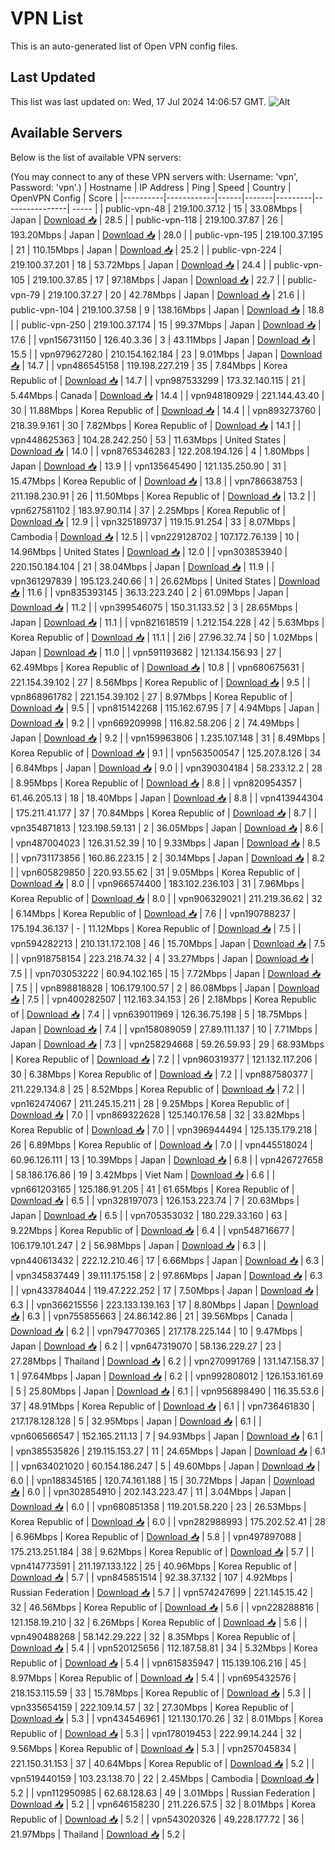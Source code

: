 # VPN List

This is an auto-generated list of Open VPN config files.

## Last Updated

This list was last updated on: Wed, 17 Jul 2024 14:06:57 GMT.
![Alt](https://repobeats.axiom.co/api/embed/186b98318ef1479477931607c1ad7d823f12451f.svg "Repobeats analytics image")

## Available Servers

Below is the list of available VPN servers:

(You may connect to any of these VPN servers with: Username: 'vpn', Password: 'vpn'.)
| Hostname | IP Address | Ping | Speed | Country | OpenVPN Config | Score |
|----------|------------|------|-------|---------|----------------| ----- |
| public-vpn-48 | 219.100.37.12 | 15 | 33.08Mbps | Japan | [Download 📥](./configs/server_0_JP.ovpn) | 28.5 |
| public-vpn-118 | 219.100.37.87 | 26 | 193.20Mbps | Japan | [Download 📥](./configs/server_1_JP.ovpn) | 28.0 |
| public-vpn-195 | 219.100.37.195 | 21 | 110.15Mbps | Japan | [Download 📥](./configs/server_2_JP.ovpn) | 25.2 |
| public-vpn-224 | 219.100.37.201 | 18 | 53.72Mbps | Japan | [Download 📥](./configs/server_3_JP.ovpn) | 24.4 |
| public-vpn-105 | 219.100.37.85 | 17 | 97.18Mbps | Japan | [Download 📥](./configs/server_4_JP.ovpn) | 22.7 |
| public-vpn-79 | 219.100.37.27 | 20 | 42.78Mbps | Japan | [Download 📥](./configs/server_5_JP.ovpn) | 21.6 |
| public-vpn-104 | 219.100.37.58 | 9 | 138.16Mbps | Japan | [Download 📥](./configs/server_6_JP.ovpn) | 18.8 |
| public-vpn-250 | 219.100.37.174 | 15 | 99.37Mbps | Japan | [Download 📥](./configs/server_7_JP.ovpn) | 17.6 |
| vpn156731150 | 126.40.3.36 | 3 | 43.11Mbps | Japan | [Download 📥](./configs/server_8_JP.ovpn) | 15.5 |
| vpn979627280 | 210.154.162.184 | 23 | 9.01Mbps | Japan | [Download 📥](./configs/server_9_JP.ovpn) | 14.7 |
| vpn486545158 | 119.198.227.219 | 35 | 7.84Mbps | Korea Republic of | [Download 📥](./configs/server_10_KR.ovpn) | 14.7 |
| vpn987533299 | 173.32.140.115 | 21 | 5.44Mbps | Canada | [Download 📥](./configs/server_11_CA.ovpn) | 14.4 |
| vpn948180929 | 221.144.43.40 | 30 | 11.88Mbps | Korea Republic of | [Download 📥](./configs/server_12_KR.ovpn) | 14.4 |
| vpn893273760 | 218.39.9.161 | 30 | 7.82Mbps | Korea Republic of | [Download 📥](./configs/server_13_KR.ovpn) | 14.1 |
| vpn448625363 | 104.28.242.250 | 53 | 11.63Mbps | United States | [Download 📥](./configs/server_14_US.ovpn) | 14.0 |
| vpn8765346283 | 122.208.194.126 | 4 | 1.80Mbps | Japan | [Download 📥](./configs/server_15_JP.ovpn) | 13.9 |
| vpn135645490 | 121.135.250.90 | 31 | 15.47Mbps | Korea Republic of | [Download 📥](./configs/server_16_KR.ovpn) | 13.8 |
| vpn786638753 | 211.198.230.91 | 26 | 11.50Mbps | Korea Republic of | [Download 📥](./configs/server_17_KR.ovpn) | 13.2 |
| vpn627581102 | 183.97.90.114 | 37 | 2.25Mbps | Korea Republic of | [Download 📥](./configs/server_18_KR.ovpn) | 12.9 |
| vpn325189737 | 119.15.91.254 | 33 | 8.07Mbps | Cambodia | [Download 📥](./configs/server_19_KH.ovpn) | 12.5 |
| vpn229128702 | 107.172.76.139 | 10 | 14.96Mbps | United States | [Download 📥](./configs/server_20_US.ovpn) | 12.0 |
| vpn303853940 | 220.150.184.104 | 21 | 38.04Mbps | Japan | [Download 📥](./configs/server_21_JP.ovpn) | 11.9 |
| vpn361297839 | 195.123.240.66 | 1 | 26.62Mbps | United States | [Download 📥](./configs/server_22_US.ovpn) | 11.6 |
| vpn835393145 | 36.13.223.240 | 2 | 61.09Mbps | Japan | [Download 📥](./configs/server_23_JP.ovpn) | 11.2 |
| vpn399546075 | 150.31.133.52 | 3 | 28.65Mbps | Japan | [Download 📥](./configs/server_24_JP.ovpn) | 11.1 |
| vpn821618519 | 1.212.154.228 | 42 | 5.63Mbps | Korea Republic of | [Download 📥](./configs/server_25_KR.ovpn) | 11.1 |
| 2i6 | 27.96.32.74 | 50 | 1.02Mbps | Japan | [Download 📥](./configs/server_26_JP.ovpn) | 11.0 |
| vpn591193682 | 121.134.156.93 | 27 | 62.49Mbps | Korea Republic of | [Download 📥](./configs/server_27_KR.ovpn) | 10.8 |
| vpn680675631 | 221.154.39.102 | 27 | 8.56Mbps | Korea Republic of | [Download 📥](./configs/server_28_KR.ovpn) | 9.5 |
| vpn868961782 | 221.154.39.102 | 27 | 8.97Mbps | Korea Republic of | [Download 📥](./configs/server_29_KR.ovpn) | 9.5 |
| vpn815142268 | 115.162.67.95 | 7 | 4.94Mbps | Japan | [Download 📥](./configs/server_30_JP.ovpn) | 9.2 |
| vpn669209998 | 116.82.58.206 | 2 | 74.49Mbps | Japan | [Download 📥](./configs/server_31_JP.ovpn) | 9.2 |
| vpn159963806 | 1.235.107.148 | 31 | 8.49Mbps | Korea Republic of | [Download 📥](./configs/server_32_KR.ovpn) | 9.1 |
| vpn563500547 | 125.207.8.126 | 34 | 6.84Mbps | Japan | [Download 📥](./configs/server_33_JP.ovpn) | 9.0 |
| vpn390304184 | 58.233.12.2 | 28 | 8.95Mbps | Korea Republic of | [Download 📥](./configs/server_34_KR.ovpn) | 8.8 |
| vpn820954357 | 61.46.205.13 | 18 | 18.40Mbps | Japan | [Download 📥](./configs/server_35_JP.ovpn) | 8.8 |
| vpn413944304 | 175.211.41.177 | 37 | 70.84Mbps | Korea Republic of | [Download 📥](./configs/server_36_KR.ovpn) | 8.7 |
| vpn354871813 | 123.198.59.131 | 2 | 36.05Mbps | Japan | [Download 📥](./configs/server_37_JP.ovpn) | 8.6 |
| vpn487004023 | 126.31.52.39 | 10 | 9.33Mbps | Japan | [Download 📥](./configs/server_38_JP.ovpn) | 8.5 |
| vpn731173856 | 160.86.223.15 | 2 | 30.14Mbps | Japan | [Download 📥](./configs/server_39_JP.ovpn) | 8.2 |
| vpn605829850 | 220.93.55.62 | 31 | 9.05Mbps | Korea Republic of | [Download 📥](./configs/server_40_KR.ovpn) | 8.0 |
| vpn966574400 | 183.102.236.103 | 31 | 7.96Mbps | Korea Republic of | [Download 📥](./configs/server_41_KR.ovpn) | 8.0 |
| vpn906329021 | 211.219.36.62 | 32 | 6.14Mbps | Korea Republic of | [Download 📥](./configs/server_42_KR.ovpn) | 7.6 |
| vpn190788237 | 175.194.36.137 | - | 11.12Mbps | Korea Republic of | [Download 📥](./configs/server_43_KR.ovpn) | 7.5 |
| vpn594282213 | 210.131.172.108 | 46 | 15.70Mbps | Japan | [Download 📥](./configs/server_44_JP.ovpn) | 7.5 |
| vpn918758154 | 223.218.74.32 | 4 | 33.27Mbps | Japan | [Download 📥](./configs/server_45_JP.ovpn) | 7.5 |
| vpn703053222 | 60.94.102.165 | 15 | 7.72Mbps | Japan | [Download 📥](./configs/server_46_JP.ovpn) | 7.5 |
| vpn898818828 | 106.179.100.57 | 2 | 86.08Mbps | Japan | [Download 📥](./configs/server_47_JP.ovpn) | 7.5 |
| vpn400282507 | 112.163.34.153 | 26 | 2.18Mbps | Korea Republic of | [Download 📥](./configs/server_48_KR.ovpn) | 7.4 |
| vpn639011969 | 126.36.75.198 | 5 | 18.75Mbps | Japan | [Download 📥](./configs/server_49_JP.ovpn) | 7.4 |
| vpn158089059 | 27.89.111.137 | 10 | 7.71Mbps | Japan | [Download 📥](./configs/server_50_JP.ovpn) | 7.3 |
| vpn258294668 | 59.26.59.93 | 29 | 68.93Mbps | Korea Republic of | [Download 📥](./configs/server_51_KR.ovpn) | 7.2 |
| vpn960319377 | 121.132.117.206 | 30 | 6.38Mbps | Korea Republic of | [Download 📥](./configs/server_52_KR.ovpn) | 7.2 |
| vpn887580377 | 211.229.134.8 | 25 | 8.52Mbps | Korea Republic of | [Download 📥](./configs/server_53_KR.ovpn) | 7.2 |
| vpn162474067 | 211.245.15.211 | 28 | 9.25Mbps | Korea Republic of | [Download 📥](./configs/server_54_KR.ovpn) | 7.0 |
| vpn869322628 | 125.140.176.58 | 32 | 33.82Mbps | Korea Republic of | [Download 📥](./configs/server_55_KR.ovpn) | 7.0 |
| vpn396944494 | 125.135.179.218 | 26 | 6.89Mbps | Korea Republic of | [Download 📥](./configs/server_56_KR.ovpn) | 7.0 |
| vpn445518024 | 60.96.126.111 | 13 | 10.39Mbps | Japan | [Download 📥](./configs/server_57_JP.ovpn) | 6.8 |
| vpn426727658 | 58.186.176.86 | 19 | 3.42Mbps | Viet Nam | [Download 📥](./configs/server_58_VN.ovpn) | 6.6 |
| vpn661203165 | 125.186.91.205 | 41 | 61.65Mbps | Korea Republic of | [Download 📥](./configs/server_59_KR.ovpn) | 6.5 |
| vpn328197073 | 126.153.223.74 | 7 | 20.63Mbps | Japan | [Download 📥](./configs/server_60_JP.ovpn) | 6.5 |
| vpn705353032 | 180.229.33.160 | 63 | 9.22Mbps | Korea Republic of | [Download 📥](./configs/server_61_KR.ovpn) | 6.4 |
| vpn548716677 | 106.179.101.247 | 2 | 56.98Mbps | Japan | [Download 📥](./configs/server_62_JP.ovpn) | 6.3 |
| vpn440613432 | 222.12.210.46 | 17 | 6.66Mbps | Japan | [Download 📥](./configs/server_63_JP.ovpn) | 6.3 |
| vpn345837449 | 39.111.175.158 | 2 | 97.86Mbps | Japan | [Download 📥](./configs/server_64_JP.ovpn) | 6.3 |
| vpn433784044 | 119.47.222.252 | 17 | 7.50Mbps | Japan | [Download 📥](./configs/server_65_JP.ovpn) | 6.3 |
| vpn366215556 | 223.133.139.163 | 17 | 8.80Mbps | Japan | [Download 📥](./configs/server_66_JP.ovpn) | 6.3 |
| vpn755855663 | 24.86.142.86 | 21 | 39.56Mbps | Canada | [Download 📥](./configs/server_67_CA.ovpn) | 6.2 |
| vpn794770365 | 217.178.225.144 | 10 | 9.47Mbps | Japan | [Download 📥](./configs/server_68_JP.ovpn) | 6.2 |
| vpn647319070 | 58.136.229.27 | 23 | 27.28Mbps | Thailand | [Download 📥](./configs/server_69_TH.ovpn) | 6.2 |
| vpn270991769 | 131.147.158.37 | 1 | 97.64Mbps | Japan | [Download 📥](./configs/server_70_JP.ovpn) | 6.2 |
| vpn992808012 | 126.153.161.69 | 5 | 25.80Mbps | Japan | [Download 📥](./configs/server_71_JP.ovpn) | 6.1 |
| vpn956898490 | 116.35.53.6 | 37 | 48.91Mbps | Korea Republic of | [Download 📥](./configs/server_72_KR.ovpn) | 6.1 |
| vpn736461830 | 217.178.128.128 | 5 | 32.95Mbps | Japan | [Download 📥](./configs/server_73_JP.ovpn) | 6.1 |
| vpn606566547 | 152.165.211.13 | 7 | 94.93Mbps | Japan | [Download 📥](./configs/server_74_JP.ovpn) | 6.1 |
| vpn385535826 | 219.115.153.27 | 11 | 24.65Mbps | Japan | [Download 📥](./configs/server_75_JP.ovpn) | 6.1 |
| vpn634021020 | 60.154.186.247 | 5 | 49.60Mbps | Japan | [Download 📥](./configs/server_76_JP.ovpn) | 6.0 |
| vpn188345165 | 120.74.161.188 | 15 | 30.72Mbps | Japan | [Download 📥](./configs/server_77_JP.ovpn) | 6.0 |
| vpn302854910 | 202.143.223.47 | 11 | 3.04Mbps | Japan | [Download 📥](./configs/server_78_JP.ovpn) | 6.0 |
| vpn680851358 | 119.201.58.220 | 23 | 26.53Mbps | Korea Republic of | [Download 📥](./configs/server_79_KR.ovpn) | 6.0 |
| vpn282988993 | 175.202.52.41 | 28 | 6.96Mbps | Korea Republic of | [Download 📥](./configs/server_80_KR.ovpn) | 5.8 |
| vpn497897088 | 175.213.251.184 | 38 | 9.62Mbps | Korea Republic of | [Download 📥](./configs/server_81_KR.ovpn) | 5.7 |
| vpn414773591 | 211.197.133.122 | 25 | 40.96Mbps | Korea Republic of | [Download 📥](./configs/server_82_KR.ovpn) | 5.7 |
| vpn845851514 | 92.38.37.132 | 107 | 4.92Mbps | Russian Federation | [Download 📥](./configs/server_83_RU.ovpn) | 5.7 |
| vpn574247699 | 221.145.15.42 | 32 | 46.56Mbps | Korea Republic of | [Download 📥](./configs/server_84_KR.ovpn) | 5.6 |
| vpn228288816 | 121.158.19.210 | 32 | 6.26Mbps | Korea Republic of | [Download 📥](./configs/server_85_KR.ovpn) | 5.6 |
| vpn490488268 | 58.142.29.222 | 32 | 8.35Mbps | Korea Republic of | [Download 📥](./configs/server_86_KR.ovpn) | 5.4 |
| vpn520125656 | 112.187.58.81 | 34 | 5.32Mbps | Korea Republic of | [Download 📥](./configs/server_87_KR.ovpn) | 5.4 |
| vpn615835947 | 115.139.106.216 | 45 | 8.97Mbps | Korea Republic of | [Download 📥](./configs/server_88_KR.ovpn) | 5.4 |
| vpn695432576 | 218.153.115.59 | 33 | 15.78Mbps | Korea Republic of | [Download 📥](./configs/server_89_KR.ovpn) | 5.3 |
| vpn335654159 | 222.109.14.57 | 32 | 27.30Mbps | Korea Republic of | [Download 📥](./configs/server_90_KR.ovpn) | 5.3 |
| vpn434546961 | 121.130.170.26 | 32 | 8.01Mbps | Korea Republic of | [Download 📥](./configs/server_91_KR.ovpn) | 5.3 |
| vpn178019453 | 222.99.14.244 | 32 | 9.56Mbps | Korea Republic of | [Download 📥](./configs/server_92_KR.ovpn) | 5.3 |
| vpn257045834 | 221.150.31.153 | 37 | 40.64Mbps | Korea Republic of | [Download 📥](./configs/server_93_KR.ovpn) | 5.2 |
| vpn519440159 | 103.23.138.70 | 22 | 2.45Mbps | Cambodia | [Download 📥](./configs/server_94_KH.ovpn) | 5.2 |
| vpn112950985 | 62.68.128.63 | 49 | 3.01Mbps | Russian Federation | [Download 📥](./configs/server_95_RU.ovpn) | 5.2 |
| vpn646158230 | 211.226.57.5 | 32 | 8.01Mbps | Korea Republic of | [Download 📥](./configs/server_96_KR.ovpn) | 5.2 |
| vpn543020326 | 49.228.177.72 | 36 | 21.97Mbps | Thailand | [Download 📥](./configs/server_97_TH.ovpn) | 5.2 |
